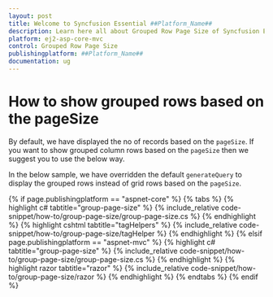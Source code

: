 ```yaml
---
layout: post
title: Welcome to Syncfusion Essential ##Platform_Name##
description: Learn here all about Grouped Row Page Size of Syncfusion Essential ##Platform_Name## widgets based on HTML5 and jQuery.
platform: ej2-asp-core-mvc
control: Grouped Row Page Size
publishingplatform: ##Platform_Name##
documentation: ug
---
```



# How to show grouped rows based on the pageSize

By default, we have displayed the no of records based on the `pageSize`. If you want to show grouped column rows based on the `pageSize` then we suggest you to use the below way.

In the below sample, we have overridden the default `generateQuery` to display the grouped rows instead of grid rows based on the `pageSize`.

{% if page.publishingplatform == "aspnet-core" %}
{% tabs %}
{% highlight c# tabtitle="group-page-size" %}
{% include_relative code-snippet/how-to/group-page-size/group-page-size.cs %}
{% endhighlight %}
{% highlight cshtml tabtitle="tagHelpers" %}
{% include_relative code-snippet/how-to/group-page-size/tagHelper %}
{% endhighlight %}
{% elsif page.publishingplatform == "aspnet-mvc" %}
{% highlight c# tabtitle="group-page-size" %}
{% include_relative code-snippet/how-to/group-page-size/group-page-size.cs %}
{% endhighlight %}
{% highlight razor tabtitle="razor" %}
{% include_relative code-snippet/how-to/group-page-size/razor %}
{% endhighlight %}
{% endtabs %}
{% endif %}

